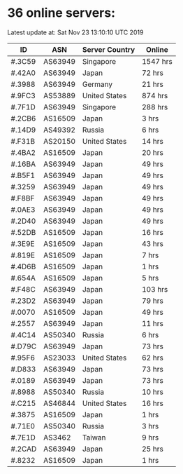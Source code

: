 # 36 online servers:

Latest update at: Sat Nov 23 13:10:10 UTC 2019

| ID | ASN | Server Country | Online |
| -- | --- | -------------- | ------ |
| #.3C59 | AS63949 | Singapore | 1547 hrs |
| #.42A0 | AS63949 | Japan | 72 hrs |
| #.3988 | AS63949 | Germany | 21 hrs |
| #.9FC3 | AS53889 | United States | 874 hrs |
| #.7F1D | AS63949 | Singapore | 288 hrs |
| #.2CB6 | AS16509 | Japan | 3 hrs |
| #.14D9 | AS49392 | Russia | 6 hrs |
| #.F31B | AS20150 | United States | 14 hrs |
| #.4BA2 | AS16509 | Japan | 20 hrs |
| #.16BA | AS63949 | Japan | 49 hrs |
| #.B5F1 | AS63949 | Japan | 49 hrs |
| #.3259 | AS63949 | Japan | 49 hrs |
| #.F8BF | AS63949 | Japan | 49 hrs |
| #.0AE3 | AS63949 | Japan | 49 hrs |
| #.2D40 | AS63949 | Japan | 49 hrs |
| #.52DB | AS16509 | Japan | 16 hrs |
| #.3E9E | AS16509 | Japan | 43 hrs |
| #.819E | AS16509 | Japan | 7 hrs |
| #.4D6B | AS16509 | Japan | 1 hrs |
| #.654A | AS16509 | Japan | 5 hrs |
| #.F48C | AS63949 | Japan | 103 hrs |
| #.23D2 | AS63949 | Japan | 79 hrs |
| #.0070 | AS16509 | Japan | 49 hrs |
| #.2557 | AS63949 | Japan | 11 hrs |
| #.4C14 | AS50340 | Russia | 6 hrs |
| #.D79C | AS63949 | Japan | 73 hrs |
| #.95F6 | AS23033 | United States | 62 hrs |
| #.D833 | AS63949 | Japan | 73 hrs |
| #.0189 | AS63949 | Japan | 73 hrs |
| #.8988 | AS50340 | Russia | 10 hrs |
| #.C215 | AS46844 | United States | 16 hrs |
| #.3875 | AS16509 | Japan | 1 hrs |
| #.71E0 | AS50340 | Russia | 3 hrs |
| #.7E1D | AS3462 | Taiwan | 9 hrs |
| #.2CAD | AS63949 | Japan | 25 hrs |
| #.8232 | AS16509 | Japan | 1 hrs |


